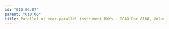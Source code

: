 ```yaml
---
id: "010.06.07"
parent: "010.06"
title: Parallel or near-parallel instrument RWYs - ICAO Doc 8168, Volume III
---
```

